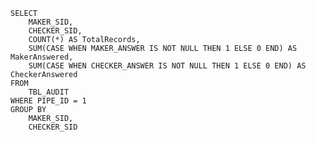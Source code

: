 
    SELECT 
        MAKER_SID, 
        CHECKER_SID, 
        COUNT(*) AS TotalRecords,
        SUM(CASE WHEN MAKER_ANSWER IS NOT NULL THEN 1 ELSE 0 END) AS MakerAnswered,
        SUM(CASE WHEN CHECKER_ANSWER IS NOT NULL THEN 1 ELSE 0 END) AS CheckerAnswered
    FROM 
        TBL_AUDIT
    WHERE PIPE_ID = 1
    GROUP BY 
        MAKER_SID, 
        CHECKER_SID
